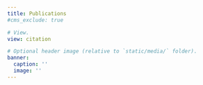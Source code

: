 ```yaml
---
title: Publications
#cms_exclude: true

# View.
view: citation

# Optional header image (relative to `static/media/` folder).
banner:
  caption: ''
  image: ''
---
```

